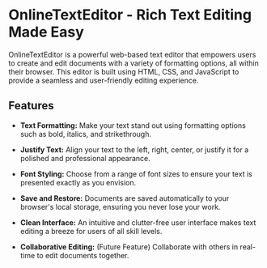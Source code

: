 # OnlineTextEditor - Rich Text Editing Made Easy

OnlineTextEditor is a powerful web-based text editor that empowers users to create and edit documents with a variety of formatting options, all within their browser. This editor is built using HTML, CSS, and JavaScript to provide a seamless and user-friendly editing experience.

## Features

- **Text Formatting:** Make your text stand out using formatting options such as bold, italics, and strikethrough.

- **Justify Text:** Align your text to the left, right, center, or justify it for a polished and professional appearance.

- **Font Styling:** Choose from a range of font sizes to ensure your text is presented exactly as you envision.

- **Save and Restore:** Documents are saved automatically to your browser's local storage, ensuring you never lose your work.

- **Clean Interface:** An intuitive and clutter-free user interface makes text editing a breeze for users of all skill levels.

- **Collaborative Editing:** (Future Feature) Collaborate with others in real-time to edit documents together.

